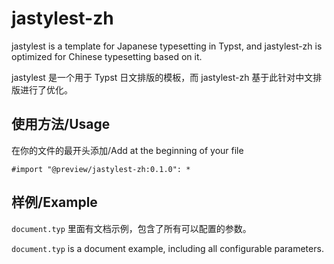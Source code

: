 # jastylest-zh
jastylest is a template for Japanese typesetting in Typst, and jastylest-zh is optimized for Chinese typesetting based on it.

jastylest 是一个用于 Typst 日文排版的模板，而 jastylest-zh 基于此针对中文排版进行了优化。

## 使用方法/Usage
在你的文件的最开头添加/Add at the beginning of your file
```typ
#import "@preview/jastylest-zh:0.1.0": *
```

## 样例/Example
`document.typ` 里面有文档示例，包含了所有可以配置的参数。

`document.typ` is a document example, including all configurable parameters.
